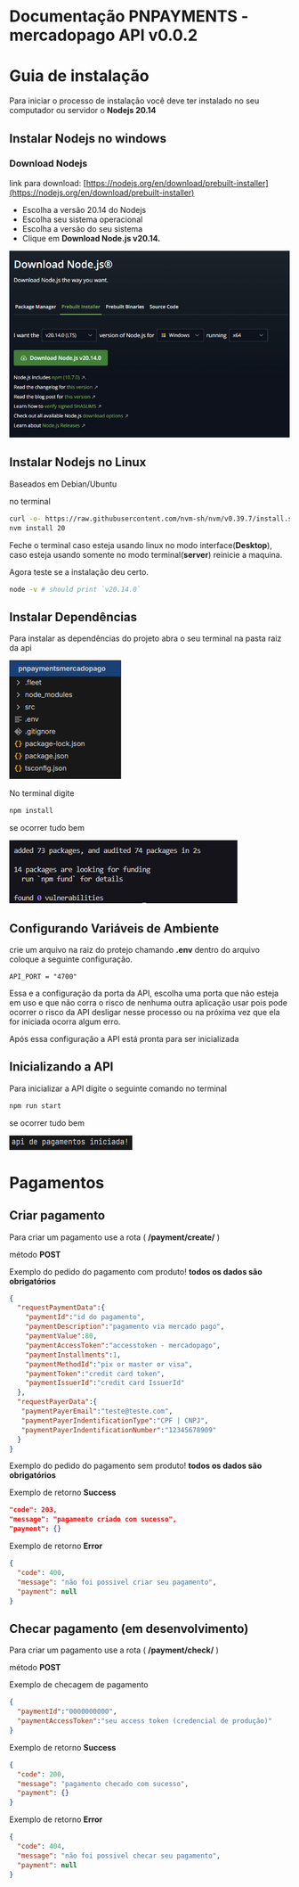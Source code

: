 # Documentação PNPAYMENTS - mercadopago API  v0.0.2

# Guia de instalação

Para iniciar o processo de instalação você deve ter instalado no seu computador ou servidor o **Nodejs 20.14**

## Instalar Nodejs no windows

### Download Nodejs

link para download: [https://nodejs.org/en/download/prebuilt-installer](https://nodejs.org/en/download/prebuilt-installer)

- Escolha a versão 20.14 do Nodejs
- Escolha seu sistema operacional
- Escolha a versão do seu sistema
- Clique em **Download Node.js v20.14.**

![intallnodejs](./images/installnode.png)

## Instalar Nodejs no Linux

Baseados em Debian/Ubuntu

no terminal

```bash
curl -o- https://raw.githubusercontent.com/nvm-sh/nvm/v0.39.7/install.sh | bash
nvm install 20
```

Feche o terminal caso esteja usando linux no modo interface(**Desktop**), caso esteja usando somente no modo terminal(**server**) reinicie a maquina.

Agora teste se a instalação deu certo.

```bash
node -v # should print `v20.14.0` 
```

## Instalar Dependências

Para instalar as dependências do projeto abra o seu terminal na pasta raiz da api    

![folders](./images/folder.png)

No terminal digite

```bash
npm install
```

se ocorrer tudo bem 

![installdep](./images/install-dependencies.png)

## Configurando Variáveis de Ambiente

crie um arquivo na raiz do protejo chamando **.env** dentro do arquivo coloque a seguinte configuração.

```
API_PORT = "4700"
```

Essa e a configuração da porta da API, escolha uma porta que não esteja em uso e que não corra o risco de nenhuma outra aplicação usar pois pode ocorrer o risco da API desligar nesse processo ou na próxima vez que ela for iniciada ocorra algum erro.

Após essa configuração a API está pronta para ser inicializada

## Inicializando a API

Para inicializar a API digite o seguinte comando no terminal 

```bash
npm run start
```

se ocorrer tudo bem

![initApi](./images/init.png)

# Pagamentos



## Criar pagamento

Para criar um pagamento use a rota ( **/payment/create/** )

método **POST**

Exemplo do pedido do pagamento  com produto!  **todos os dados são obrigatórios**

```json
{
  "requestPaymentData":{
    "paymentId":"id do pagamento",
    "paymentDescription":"pagamento via mercado pago",
    "paymentValue":80,
    "paymentAccessToken":"accesstoken - mercadopago",
    "paymentInstallments":1,
    "paymentMethodId":"pix or master or visa",
    "paymentToken":"credit card token",
   	"paymentIssuerId":"credit card IssuerId"
  },
  "requestPayerData":{
   "paymentPayerEmail":"teste@teste.com",
   "paymentPayerIndentificationType":"CPF | CNPJ",
   "paymentPayerIndentificationNumber":"12345678909"
  }
}
```

Exemplo do pedido do pagamento sem produto! **todos os dados são obrigatórios**

Exemplo de retorno **Success**

```json
"code": 203,
"message": "pagamento criado com sucesso",
"payment": {}
```

Exemplo de retorno **Error**

```json
{
  "code": 400,
  "message": "não foi possivel criar seu pagamento",
  "payment": null
}
```

## Checar pagamento (em desenvolvimento)

Para criar um pagamento use a rota ( **/payment/check/** )

método **POST**

Exemplo de checagem de pagamento

```json
{
  "paymentId":"0000000000",
  "paymentAccessToken":"seu access token (credencial de produção)"
}
```

Exemplo de retorno **Success**

```json
{
  "code": 200,
  "message": "pagamento checado com sucesso",
  "payment": {}
}
```

Exemplo de retorno **Error**

```json
{
  "code": 404,
  "message": "não foi possivel checar seu pagamento",
  "payment": null
}
```